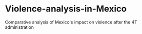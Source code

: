 # Violence-analysis-in-Mexico
Comparative analysis of Mexico's impact on violence after the 4T  administration
